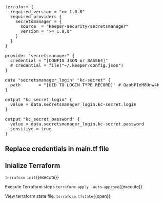 
<pre class="file" data-filename="main.tf" data-target="replace">
terraform {
  required_version = ">= 1.0.0"
  required_providers {
    secretsmanager = {
      source  = "keeper-security/secretsmanager"
      version = ">= 1.0.0"
    }
  }
}

provider "secretsmanager" {
  credential = "[CONFIG JSON or BASE64]"
  # credential = file("~/.keeper/config.json")
}

data "secretsmanager_login" "kc-secret" {
  path       = "[UID TO LOGIN TYPE RECORD]" # QabbPIdM8Unw4hwVM-F8VQ
}

output "kc_secret_login" {
  value = data.secretsmanager_login.kc-secret.login
}

output "kc_secret_password" {
  value = data.secretsmanager_login.kc-secret.password
  sensitive = true
}
</pre>

## Replace credentials in main.tf file

## Inialize Terraform
`terraform init`{{execute}}

Execute Terraform steps
`terraform apply -auto-approve`{{execute}}

View terraform state file.
`terraform.tfstate`{{open}}

